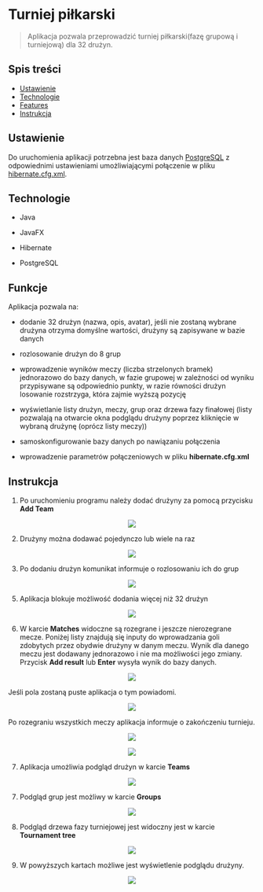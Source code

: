 # Turniej piłkarski

> Aplikacja pozwala przeprowadzić turniej piłkarski(fazę grupową i turniejową) dla 32 drużyn.

## Spis treści

- [Ustawienie](#Ustawienie)
- [Technologie](#Technologie)
- [Features](#feaFeaturestures)
- [Instrukcja](#Instrukcja)

## Ustawienie

Do uruchomienia aplikacji potrzebna jest baza danych [PostgreSQL](https://www.postgresql.org/) z odpowiednimi ustawieniami umożliwiającymi połączenie w pliku [hibernate.cfg.xml](src\main\resources\hibernate.cfg.xml).

## Technologie

- Java
  
- JavaFX

- Hibernate

- PostgreSQL

## Funkcje

Aplikacja pozwala na:

- dodanie 32 drużyn (nazwa, opis, avatar), jeśli nie zostaną wybrane drużyna otrzyma domyślne wartości, drużyny są zapisywane w bazie danych

- rozlosowanie drużyn do 8 grup

- wprowadzenie wyników meczy (liczba strzelonych bramek) jednorazowo do bazy danych, w fazie grupowej w zależności od wyniku przypisywane są odpowiednio punkty, w razie równości drużyn losowanie rozstrzyga, która zajmie wyższą pozycję

- wyświetlanie listy drużyn, meczy, grup oraz drzewa fazy finałowej (listy pozwalają na otwarcie okna podglądu drużyny poprzez kliknięcie w wybraną drużynę (oprócz listy meczy))

- samoskonfigurowanie bazy danych po nawiązaniu połączenia

- wprowadzenie parametrów połączeniowych w pliku **hibernate.cfg.xml**

## Instrukcja

1.  Po uruchomieniu programu należy dodać drużyny za pomocą przycisku **Add Team**

<p  align="center">
	<img  src="https://snipboard.io/V9zIaF.jpg">
</p>

2. Drużyny można dodawać pojedynczo lub wiele na raz

<p  align="center">
	<img  src="https://snipboard.io/tUkFyI.jpg">
</p>
  
3. Po dodaniu drużyn komunikat informuje o rozlosowaniu ich do grup

<p  align="center">
	<img  src="https://snipboard.io/ubQYrN.jpg">
</p>

5. Aplikacja blokuje możliwość dodania więcej niż 32 drużyn

<p  align="center">
	<img  src="https://snipboard.io/3PlYqr.jpg">
</p>

6. W karcie **Matches** widoczne są rozegrane i jeszcze nierozegrane mecze.
Poniżej listy znajdują się inputy do wprowadzania goli zdobytych przez obydwie drużyny w danym meczu.
Wynik dla danego meczu jest dodawany jednorazowo i nie ma możliwości jego zmiany.
Przycisk **Add result** lub **Enter** wysyła wynik do bazy danych.
<p  align="center">
	<img  src="https://snipboard.io/qPyuD4.jpg">
</p>
Jeśli pola zostaną puste aplikacja o tym powiadomi.
<p  align="center">
	<img  src="https://snipboard.io/meFKdE.jpg">
</p>
Po rozegraniu wszystkich meczy aplikacja informuje o zakończeniu turnieju.
<p  align="center">
	<img  src="https://snipboard.io/i9DVxz.jpg">
</p>
<p  align="center">
	<img  src="https://snipboard.io/PIG8Fx.jpg">
</p>

7. Aplikacja umożliwia podgląd drużyn w karcie **Teams**

<p  align="center">
	<img  src="https://snipboard.io/Q71WqA.jpg">
</p>

7. Podgląd grup jest możliwy w karcie **Groups**

<p  align="center">
<img  src="https://snipboard.io/0whoKF.jpg">
</p>

8. Podgląd drzewa fazy turniejowej jest widoczny jest w karcie **Tournament tree**
<p  align="center">
<img  src="https://snipboard.io/OwDxtf.jpg">
</p>

9. W powyższych kartach możliwe jest wyświetlenie podglądu drużyny.
<p  align="center">
	<img  src="https://snipboard.io/9W5bqI.jpg">
</p>
